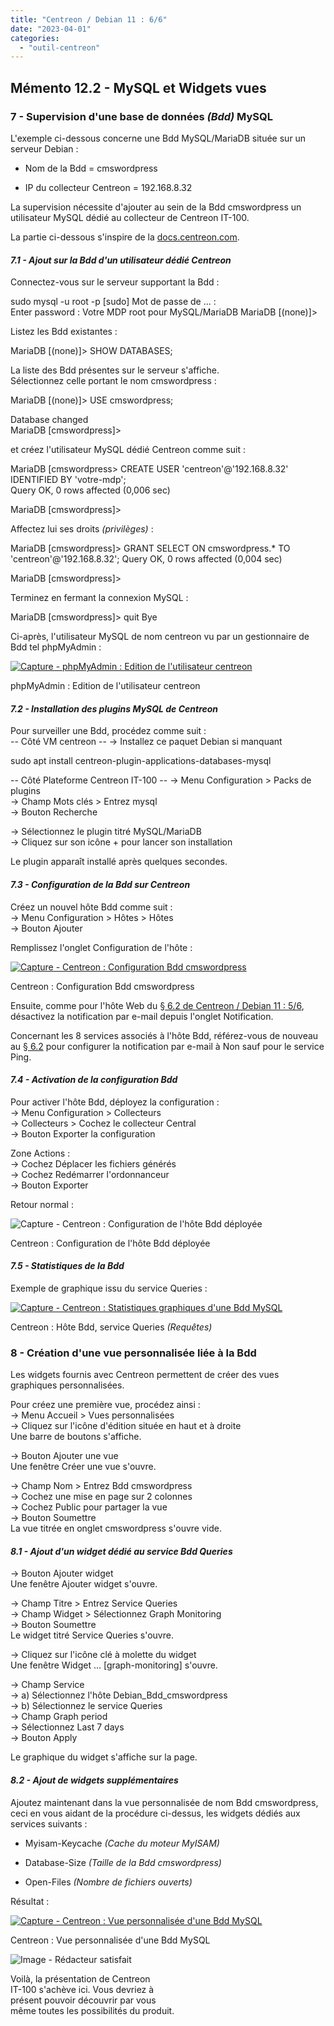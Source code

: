 ```yaml
---
title: "Centreon / Debian 11 : 6/6"
date: "2023-04-01"
categories: 
  - "outil-centreon"
---
```


## Mémento 12.2 - MySQL et Widgets vues

### 7 - Supervision d'une base de données _(Bdd)_ MySQL

L'exemple ci-dessous concerne une Bdd MySQL/MariaDB située sur un serveur Debian :

- Nom de la Bdd = cmswordpress

- IP du collecteur Centreon = 192.168.8.32

La supervision nécessite d'ajouter au sein de la Bdd cmswordpress un utilisateur MySQL dédié au collecteur de Centreon IT-100.

La partie ci-dessous s'inspire de la [docs.centreon.com](https://familleleloup.no-ip.org/wp-content/uploads/2023/04/Centreon-supervision-mysql-mariadb.pdf).

#### _7.1 - Ajout sur la Bdd d'un utilisateur dédié Centreon_

Connectez-vous sur le serveur supportant la Bdd :

sudo mysql -u root -p
\[sudo\] Mot de passe de ... :  
Enter password : Votre MDP root pour MySQL/MariaDB 
MariaDB \[(none)\]>

Listez les Bdd existantes :

MariaDB \[(none)\]> SHOW DATABASES;

La liste des Bdd présentes sur le serveur s'affiche.  
Sélectionnez celle portant le nom cmswordpress :

MariaDB \[(none)\]> USE cmswordpress;   

Database changed  
MariaDB \[cmswordpress\]>

et créez l'utilisateur MySQL dédié Centreon comme suit :

MariaDB \[cmswordpress> CREATE USER 'centreon'@'192.168.8.32' IDENTIFIED BY 'votre-mdp';  
Query OK, 0 rows affected (0,006 sec)

MariaDB \[cmswordpress\]>

Affectez lui ses droits _(privilèges)_ :

MariaDB \[cmswordpress\]> GRANT SELECT ON cmswordpress.\* TO 'centreon'@'192.168.8.32';
Query OK, 0 rows affected (0,004 sec)

MariaDB \[cmswordpress\]>

Terminez en fermant la connexion MySQL :

MariaDB \[cmswordpress\]> quit
Bye

Ci-après, l'utilisateur MySQL de nom centreon vu par un gestionnaire de Bdd tel phpMyAdmin :

[![Capture - phpMyAdmin : Edition de l'utilisateur centreon](https://familleleloup.no-ip.org/wp-content/uploads/2023/04/centreon-mariadb-utilisateur-centreon-430x199.webp "Cliquez pour agrandir l'image")](https://familleleloup.no-ip.org/wp-content/uploads/2023/04/centreon-mariadb-utilisateur-centreon.webp)

phpMyAdmin : Edition de l'utilisateur centreon

#### _7.2 - Installation des plugins MySQL de Centreon_

Pour surveiller une Bdd, procédez comme suit :  
\-- Côté VM centreon -- 
\-> Installez ce paquet Debian si manquant

sudo apt install centreon-plugin-applications-databases-mysql

\-- Côté Plateforme Centreon IT-100 -- 
\-> Menu Configuration > Packs de plugins  
\-> Champ Mots clés > Entrez mysql  
\-> Bouton Recherche  
  
\-> Sélectionnez le plugin titré MySQL/MariaDB  
\-> Cliquez sur son icône + pour lancer son installation  
  
Le plugin apparaît installé après quelques secondes.

#### _7.3 - Configuration de la Bdd sur Centreon_

Créez un nouvel hôte Bdd comme suit :  
\-> Menu Configuration > Hôtes > Hôtes  
\-> Bouton Ajouter

Remplissez l'onglet Configuration de l'hôte :

[![Capture - Centreon : Configuration Bdd cmswordpress](https://familleleloup.no-ip.org/wp-content/uploads/2023/04/centreon-hote-bdd-mariadb-430x201.webp "Cliquez pour agrandir l'image")](https://familleleloup.no-ip.org/wp-content/uploads/2023/04/centreon-hote-bdd-mariadb.webp)

Centreon : Configuration Bdd cmswordpress

Ensuite, comme pour l'hôte Web du [§ 6.2 de Centreon / Debian 11 : 5/6](https://familleleloup.no-ip.org/supervision-centreon-curl-sites-web-partie-5/#62_-_Configuration_du_site_Web_hote_Web), désactivez la notification par e-mail depuis l'onglet Notification.

Concernant les 8 services associés à l'hôte Bdd, référez-vous de nouveau au [§ 6.2](https://familleleloup.no-ip.org/supervision-centreon-curl-sites-web-partie-5/#62_-_Configuration_du_site_Web_hote_Web) pour configurer la notification par e-mail à Non sauf pour le service Ping.

#### _7.4 - Activation de la configuration Bdd_

Pour activer l'hôte Bdd, déployez la configuration :  
\-> Menu Configuration > Collecteurs  
\-> Collecteurs > Cochez le collecteur Central  
\-> Bouton Exporter la configuration  
  
Zone Actions :  
\-> Cochez Déplacer les fichiers générés  
\-> Cochez Redémarrer l'ordonnanceur  
\-> Bouton Exporter  
  
Retour normal :

![Capture - Centreon : Configuration de l'hôte Bdd déployée](https://familleleloup.no-ip.org/wp-content/uploads/2023/03/centreon-siteweb-deploiement.webp)

Centreon : Configuration de l'hôte Bdd déployée

#### _7.5 - Statistiques de la Bdd_

Exemple de graphique issu du service Queries :

[![Capture - Centreon : Statistiques graphiques d'une Bdd MySQL](https://familleleloup.no-ip.org/wp-content/uploads/2023/04/centreon-supervision-bdd-430x222.webp "Cliquez pour agrandir l'image")](https://familleleloup.no-ip.org/wp-content/uploads/2023/04/centreon-supervision-bdd.webp)

Centreon : Hôte Bdd, service Queries _(Requêtes)_

### 8 - Création d'une vue personnalisée liée à la Bdd

Les widgets fournis avec Centreon permettent de créer des vues graphiques personnalisées.

Pour créez une première vue, procédez ainsi :  
\-> Menu Accueil > Vues personnalisées  
\-> Cliquez sur l'icône d'édition située en haut et à droite  
Une barre de boutons s'affiche.  
  
\-> Bouton Ajouter une vue  
Une fenêtre Créer une vue s'ouvre.  
  
\-> Champ Nom > Entrez Bdd cmswordpress  
\-> Cochez une mise en page sur 2 colonnes  
\-> Cochez Public pour partager la vue  
\-> Bouton Soumettre  
La vue titrée en onglet cmswordpress s'ouvre vide.

#### _8.1 - Ajout d'un widget dédié au service Bdd Queries_

\-> Bouton Ajouter widget  
Une fenêtre Ajouter widget s'ouvre.  
  
\-> Champ Titre > Entrez Service Queries  
\-> Champ Widget > Sélectionnez Graph Monitoring  
\-> Bouton Soumettre  
Le widget titré Service Queries s'ouvre.  
  
\-> Cliquez sur l'icône clé à molette du widget  
Une fenêtre Widget ... \[graph-monitoring\] s'ouvre.  
  
\-> Champ Service  
\-> a) Sélectionnez l'hôte Debian\_Bdd\_cmswordpress  
\-> b) Sélectionnez le service Queries  
\-> Champ Graph period  
\-> Sélectionnez Last 7 days  
\-> Bouton Apply  
  
Le graphique du widget s'affiche sur la page.

#### _8.2 - Ajout de widgets supplémentaires_

Ajoutez maintenant dans la vue personnalisée de nom Bdd cmswordpress, ceci en vous aidant de la procédure ci-dessus, les widgets dédiés aux services suivants :

- Myisam-Keycache _(Cache du moteur MyISAM)_

- Database-Size _(Taille de la Bdd cmswordpress)_

- Open-Files _(Nombre de fichiers ouverts)_

Résultat :

[![Capture - Centreon : Vue personnalisée d'une Bdd MySQL](https://familleleloup.no-ip.org/wp-content/uploads/2023/04/centreon-bdd-vue-personnalisee-430x204.webp "Cliquez pour agrandir l'image")](https://familleleloup.no-ip.org/wp-content/uploads/2023/04/centreon-bdd-vue-personnalisee.webp)

Centreon : Vue personnalisée d'une Bdd MySQL

![Image - Rédacteur satisfait](https://familleleloup.no-ip.org/wp-content/uploads/2021/08/redacteur_satisfait_ter.jpg "Image Pixabay - Mohamed Hassan")

  
Voilà, la présentation de Centreon  
IT-100 s'achève ici. Vous devriez à  
présent pouvoir découvrir par vous  
même toutes les possibilités du produit.
